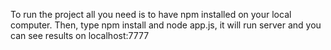 To run the project all you need is to have npm installed on your local computer.
Then, type npm install and node app.js, it will run server and you can see results on localhost:7777